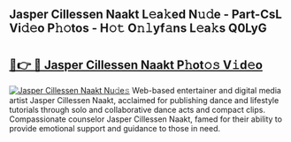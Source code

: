 ## Jasper Cillessen Naakt L𝚎a𝚔ed N𝚞𝚍e - Part-CsL Vi𝚍𝚎o P𝚑𝚘tos - H𝚘𝚝 O𝚗𝚕yf𝚊ns L𝚎a𝚔s Q0LyG

# <h2><a href="http://kfclqb.oniu.top/?m=Jasper+Cillessen+Naakt">🔗👉 🔴 Jasper Cillessen Naakt P𝚑ot𝚘𝚜 V𝚒d𝚎o</a></h2>

[![Jasper Cillessen Naakt Nu𝚍e𝚜](https://i.imgur.com/0qMVB7G.gif)](http://kfclqb.oniu.top/?m=Jasper+Cillessen+Naakt)
Web-based entertainer and digital media artist Jasper Cillessen Naakt, acclaimed for publishing dance and lifestyle tutorials through solo and collaborative dance acts and compact clips. Compassionate counselor Jasper Cillessen Naakt, famed for their ability to provide emotional support and guidance to those in need.  
